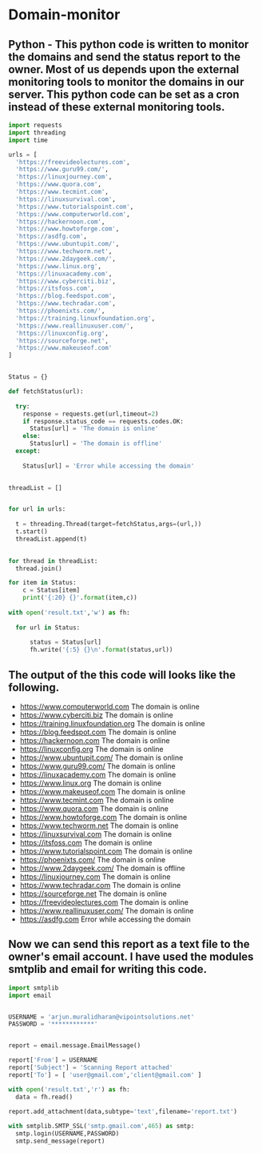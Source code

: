 # Domain-monitor
## Python - This python code is written to monitor the domains and send the status report to the owner. Most of us depends upon the external monitoring tools to monitor the domains in our server. This python code can be set as a cron instead of these external monitoring tools. 

```python
import requests
import threading
import time

urls = [
  'https://freevideolectures.com',
  'https://www.guru99.com/',
  'https://linuxjourney.com',
  'https://www.quora.com',
  'https://www.tecmint.com',
  'https://linuxsurvival.com',
  'https://www.tutorialspoint.com',
  'https://www.computerworld.com',
  'https://hackernoon.com',
  'https://www.howtoforge.com',
  'https://asdfg.com',
  'https://www.ubuntupit.com/',
  'https://www.techworm.net',
  'https://www.2daygeek.com/',
  'https://www.linux.org',
  'https://linuxacademy.com',
  'https://www.cyberciti.biz',
  'https://itsfoss.com',
  'https://blog.feedspot.com',
  'https://www.techradar.com',
  'https://phoenixts.com/',
  'https://training.linuxfoundation.org',
  'https://www.reallinuxuser.com/',
  'https://linuxconfig.org',
  'https://sourceforge.net',
  'https://www.makeuseof.com'
]


Status = {}

def fetchStatus(url):
  
  try: 
    response = requests.get(url,timeout=2)
    if response.status_code == requests.codes.OK:
      Status[url] = 'The domain is online'
    else:
      Status[url] = 'The domain is offline'
  except:
    
    Status[url] = 'Error while accessing the domain'

  
threadList = []


for url in urls:
  
  t = threading.Thread(target=fetchStatus,args=(url,))
  t.start()
  threadList.append(t)
  

for thread in threadList:
  thread.join()

for item in Status:
    c = Status[item]
    print('{:20} {}'.format(item,c))
    
with open('result.txt','w') as fh:
  
  for url in Status:
      
      status = Status[url]
      fh.write('{:5} {}\n'.format(status,url))
```

## The output of the this code will looks like the following.

- https://www.computerworld.com The domain is online
- https://www.cyberciti.biz The domain is online
- https://training.linuxfoundation.org The domain is online
- https://blog.feedspot.com The domain is online
- https://hackernoon.com The domain is online
- https://linuxconfig.org The domain is online
- https://www.ubuntupit.com/ The domain is online
- https://www.guru99.com/ The domain is online
- https://linuxacademy.com The domain is online
- https://www.linux.org The domain is online
- https://www.makeuseof.com The domain is online
- https://www.tecmint.com The domain is online
- https://www.quora.com The domain is online
- https://www.howtoforge.com The domain is online
- https://www.techworm.net The domain is online
- https://linuxsurvival.com The domain is online
- https://itsfoss.com  The domain is online
- https://www.tutorialspoint.com The domain is online
- https://phoenixts.com/ The domain is online
- https://www.2daygeek.com/ The domain is offline
- https://linuxjourney.com The domain is online
- https://www.techradar.com The domain is online
- https://sourceforge.net The domain is online
- https://freevideolectures.com The domain is online
- https://www.reallinuxuser.com/ The domain is online
- https://asdfg.com    Error while accessing the domain

## Now we can send this report as a text file to the owner's email account. I have used the modules smtplib and email for writing this code.

```python
import smtplib
import email


USERNAME = 'arjun.muralidharan@vipointsolutions.net'
PASSWORD = '************'


report = email.message.EmailMessage()

report['From'] = USERNAME
report['Subject'] = 'Scanning Report attached'
report['To'] = [ 'user@gmail.com','client@gmail.com' ]

with open('result.txt','r') as fh:
  data = fh.read()
  
report.add_attachment(data,subtype='text',filename='report.txt')

with smtplib.SMTP_SSL('smtp.gmail.com',465) as smtp:
  smtp.login(USERNAME,PASSWORD)
  smtp.send_message(report)
```
